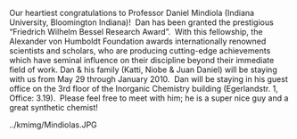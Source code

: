 Our  heartiest congratulations to Professor Daniel Mindiola (Indiana  University, Bloomington Indiana)!  Dan has been granted the prestigious  “Friedrich Wilhelm Bessel Research Award”.  With this fellowship, the Alexander von  Humboldt Foundation awards internationally renowned scientists and scholars,  who are producing cutting-edge achievements which have seminal influence on  their discipline beyond their immediate field of work. 
Dan & his family (Katti, Niobe & Juan  Daniel) will be staying with us from May 29 through January 2010.  Dan will be staying in his guest office on  the 3rd floor of the Inorganic Chemistry building (Egerlandstr. 1, Office:  3.19).  Please feel free to meet with  him; he is a super nice guy and a great synthetic chemist!

../kmimg/Mindiolas.JPG
